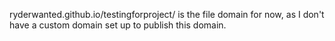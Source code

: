 ryderwanted.github.io/testingforproject/ is the file domain for now, as I don't have a custom domain set up to publish this domain.
